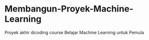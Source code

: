 # Membangun-Proyek-Machine-Learning
Proyek akhir dicoding course Belajar Machine Learning untuk Pemula
